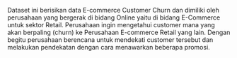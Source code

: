 Dataset ini berisikan data E-commerce Customer Churn dan dimiliki oleh perusahaan yang bergerak di bidang Online yaitu di bidang E-Commerce untuk sektor Retail. Perusahaan ingin mengetahui customer mana yang akan berpaling (churn) ke Perusahaan E-commerce Retail yang lain. 
Dengan begitu perusahaan berencana untuk mendekati customer tersebut dan melakukan pendekatan dengan cara menawarkan beberapa promosi. 
